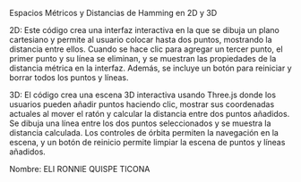 Espacios Métricos y Distancias de Hamming en 2D y 3D

2D:
Este código crea una interfaz interactiva en la que se dibuja un plano cartesiano y permite al usuario colocar hasta dos puntos, mostrando la distancia entre ellos. Cuando se hace clic para agregar un tercer punto, el primer punto y su línea se eliminan, y se muestran las propiedades de la distancia métrica en la interfaz. Además, se incluye un botón para reiniciar y borrar todos los puntos y líneas.

3D:
El código crea una escena 3D interactiva usando Three.js donde los usuarios pueden añadir puntos haciendo clic, mostrar sus coordenadas actuales al mover el ratón y calcular la distancia entre dos puntos añadidos. Se dibuja una línea entre los dos puntos seleccionados y se muestra la distancia calculada. Los controles de órbita permiten la navegación en la escena, y un botón de reinicio permite limpiar la escena de puntos y líneas añadidos.

Nombre: ELI RONNIE QUISPE TICONA

